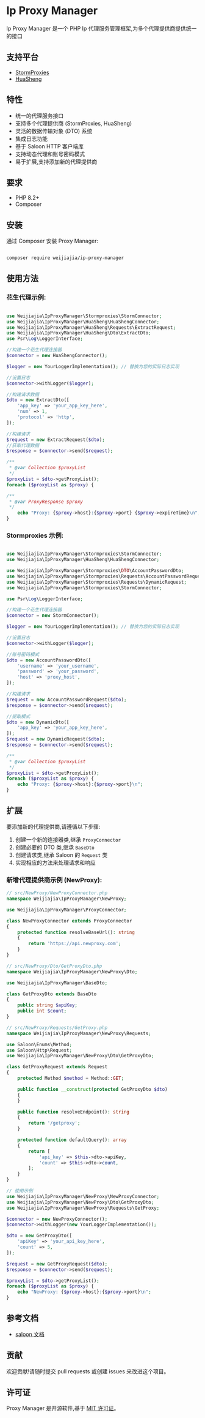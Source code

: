 # Ip Proxy Manager

Ip Proxy Manager 是一个 PHP Ip 代理服务管理框架,为多个代理提供商提供统一的接口

## 支持平台
- [StormProxies](https://www.stormproxies.cn/)
- [HuaSheng](https://ip.huashengdaili.com/)

## 特性

- 统一的代理服务接口
- 支持多个代理提供商 (StormProxies, HuaSheng)
- 灵活的数据传输对象 (DTO) 系统
- 集成日志功能
- 基于 Saloon HTTP 客户端库
- 支持动态代理和账号密码模式
- 易于扩展,支持添加新的代理提供商

## 要求

- PHP 8.2+
- Composer

## 安装

通过 Composer 安装 Proxy Manager:

```bash

composer require weijiajia/ip-proxy-manager
```

## 使用方法

### 花生代理示例:

```php

use Weijiajia\IpProxyManager\Stormproxies\StormConnector;
use Weijiajia\IpProxyManager\HuaSheng\HuaShengConnector;
use Weijiajia\IpProxyManager\HuaSheng\Requests\ExtractRequest;
use Weijiajia\IpProxyManager\HuaSheng\Dto\ExtractDto;
use Psr\Log\LoggerInterface;

//构建一个花生代理连接器
$connector = new HuaShengConnector();

$logger = new YourLoggerImplementation(); // 替换为您的实际日志实现

//设置日志
$connector->withLogger($logger);

//构建请求数据
$dto = new ExtractDto([
    'app_key' => 'your_app_key_here',
    'num' => 1,
    'protocol' => 'http',
]);

//构建请求
$request = new ExtractRequest($dto);
//获取代理数据
$response = $connector->send($request);

/**
 * @var Collection $proxyList
 */
$proxyList = $dto->getProxyList();
foreach ($proxyList as $proxy) {

/**
 * @var ProxyResponse $proxy
 */
    echo "Proxy: {$proxy->host}:{$proxy->port} {$proxy->expireTime}\n";
}


```


### Stormproxies 示例:

```php

use Weijiajia\IpProxyManager\Stormproxies\StormConnector;
use Weijiajia\IpProxyManager\HuaSheng\HuaShengConnector;

use Weijiajia\IpProxyManager\Stormproxies\DTO\AccountPasswordDto;
use Weijiajia\IpProxyManager\Stormproxies\Requests\AccountPasswordRequest;
use Weijiajia\IpProxyManager\Stormproxies\Requests\DynamicRequest;
use Weijiajia\IpProxyManager\Stormproxies\StormConnector;

use Psr\Log\LoggerInterface;

//构建一个花生代理连接器
$connector = new StormConnector();

$logger = new YourLoggerImplementation(); // 替换为您的实际日志实现

//设置日志
$connector->withLogger($logger);

//账号密码模式
$dto = new AccountPasswordDto([
    'username' => 'your_username',
    'password' => 'your_password',
    'host' => 'proxy_host',
]);

//构建请求
$request = new AccountPasswordRequest($dto);
$response = $connector->send($request);

//提取模式
$dto = new DynamicDto([
    'app_key' => 'your_app_key_here',
]);
$request = new DynamicRequest($dto);
$response = $connector->send($request);

/**
 * @var Collection $proxyList
 */
$proxyList = $dto->getProxyList();
foreach ($proxyList as $proxy) {
    echo "Proxy: {$proxy->host}:{$proxy->port}\n";
}

```

## 扩展

要添加新的代理提供商,请遵循以下步骤:
1. 创建一个新的连接器类,继承 `ProxyConnector`
2. 创建必要的 DTO 类,继承 `BaseDto`
3. 创建请求类,继承 Saloon 的 `Request` 类
4. 实现相应的方法来处理请求和响应

### 新增代理提供商示例 (NewProxy):

```php
// src/NewProxy/NewProxyConnector.php
namespace Weijiajia\IpProxyManager\NewProxy;

use Weijiajia\IpProxyManager\ProxyConnector;

class NewProxyConnector extends ProxyConnector
{
    protected function resolveBaseUrl(): string
    {
        return 'https://api.newproxy.com';
    }
}

// src/NewProxy/Dto/GetProxyDto.php
namespace Weijiajia\IpProxyManager\NewProxy\Dto;

use Weijiajia\IpProxyManager\BaseDto;

class GetProxyDto extends BaseDto
{
    public string $apiKey;
    public int $count;
}

// src/NewProxy/Requests/GetProxy.php
namespace Weijiajia\IpProxyManager\NewProxy\Requests;

use Saloon\Enums\Method;
use Saloon\Http\Request;
use Weijiajia\IpProxyManager\NewProxy\Dto\GetProxyDto;

class GetProxyRequest extends Request
{
    protected Method $method = Method::GET;

    public function __construct(protected GetProxyDto $dto)
    {
    }

    public function resolveEndpoint(): string
    {
        return '/getproxy';
    }

    protected function defaultQuery(): array
    {
        return [
            'api_key' => $this->dto->apiKey,
            'count' => $this->dto->count,
        ];
    }
}

// 使用示例
use Weijiajia\IpProxyManager\NewProxy\NewProxyConnector;
use Weijiajia\IpProxyManager\NewProxy\Dto\GetProxyDto;
use Weijiajia\IpProxyManager\NewProxy\Requests\GetProxy;

$connector = new NewProxyConnector();
$connector->withLogger(new YourLoggerImplementation());

$dto = new GetProxyDto([
    'apiKey' => 'your_api_key_here',
    'count' => 5,
]);

$request = new GetProxyRequest($dto);
$response = $connector->send($request);

$proxyList = $dto->getProxyList();
foreach ($proxyList as $proxy) {
    echo "NewProxy: {$proxy->host}:{$proxy->port}\n";
}
```

## 参考文档
- [saloon 文档](https://docs.saloon.dev/)

## 贡献
欢迎贡献!请随时提交 pull requests 或创建 issues 来改进这个项目。

## 许可证
Proxy Manager 是开源软件,基于 [MIT 许可证](LICENSE.md)。
